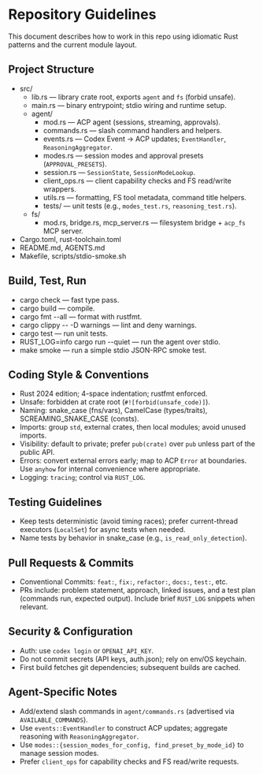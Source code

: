 # Repository Guidelines

This document describes how to work in this repo using idiomatic Rust patterns and the current module layout.

## Project Structure

- src/
  - lib.rs — library crate root, exports `agent` and `fs` (forbid unsafe).
  - main.rs — binary entrypoint; stdio wiring and runtime setup.
  - agent/
    - mod.rs — ACP agent (sessions, streaming, approvals).
    - commands.rs — slash command handlers and helpers.
    - events.rs — Codex Event → ACP updates; `EventHandler`, `ReasoningAggregator`.
    - modes.rs — session modes and approval presets (`APPROVAL_PRESETS`).
    - session.rs — `SessionState`, `SessionModeLookup`.
    - client_ops.rs — client capability checks and FS read/write wrappers.
    - utils.rs — formatting, FS tool metadata, command title helpers.
    - tests/ — unit tests (e.g., `modes_test.rs`, `reasoning_test.rs`).
  - fs/
    - mod.rs, bridge.rs, mcp_server.rs — filesystem bridge + `acp_fs` MCP server.
- Cargo.toml, rust-toolchain.toml
- README.md, AGENTS.md
- Makefile, scripts/stdio-smoke.sh

## Build, Test, Run

- cargo check — fast type pass.
- cargo build — compile.
- cargo fmt --all — format with rustfmt.
- cargo clippy -- -D warnings — lint and deny warnings.
- cargo test — run unit tests.
- RUST_LOG=info cargo run --quiet — run the agent over stdio.
- make smoke — run a simple stdio JSON-RPC smoke test.

## Coding Style & Conventions

- Rust 2024 edition; 4-space indentation; rustfmt enforced.
- Unsafe: forbidden at crate root (`#![forbid(unsafe_code)]`).
- Naming: snake_case (fns/vars), CamelCase (types/traits), SCREAMING_SNAKE_CASE (consts).
- Imports: group `std`, external crates, then local modules; avoid unused imports.
- Visibility: default to private; prefer `pub(crate)` over `pub` unless part of the public API.
- Errors: convert external errors early; map to ACP `Error` at boundaries. Use `anyhow` for internal convenience where appropriate.
- Logging: `tracing`; control via `RUST_LOG`.

## Testing Guidelines

- Keep tests deterministic (avoid timing races); prefer current-thread executors (`LocalSet`) for async tests when needed.
- Name tests by behavior in snake_case (e.g., `is_read_only_detection`).

## Pull Requests & Commits

- Conventional Commits: `feat:`, `fix:`, `refactor:`, `docs:`, `test:`, etc.
- PRs include: problem statement, approach, linked issues, and a test plan (commands run, expected output). Include brief `RUST_LOG` snippets when relevant.

## Security & Configuration

- Auth: use `codex login` or `OPENAI_API_KEY`.
- Do not commit secrets (API keys, auth.json); rely on env/OS keychain.
- First build fetches git dependencies; subsequent builds are cached.

## Agent-Specific Notes

- Add/extend slash commands in `agent/commands.rs` (advertised via `AVAILABLE_COMMANDS`).
- Use `events::EventHandler` to construct ACP updates; aggregate reasoning with `ReasoningAggregator`.
- Use `modes::{session_modes_for_config, find_preset_by_mode_id}` to manage session modes.
- Prefer `client_ops` for capability checks and FS read/write requests.
